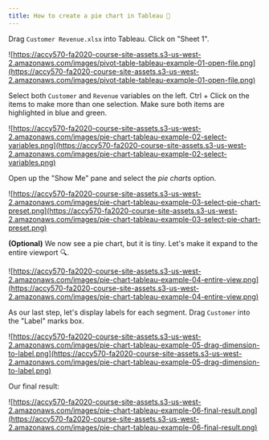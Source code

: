 ```yaml
---
title: How to create a pie chart in Tableau 🎨
---
```


Drag `Customer Revenue.xlsx` into Tableau. Click on "Sheet 1".

![https://accy570-fa2020-course-site-assets.s3-us-west-2.amazonaws.com/images/pivot-table-tableau-example-01-open-file.png](https://accy570-fa2020-course-site-assets.s3-us-west-2.amazonaws.com/images/pivot-table-tableau-example-01-open-file.png)

Select both `Customer` and `Revenue` variables on the left. Ctrl + Click on the items to make more than one selection. Make sure both items are highlighted in blue and green.

![https://accy570-fa2020-course-site-assets.s3-us-west-2.amazonaws.com/images/pie-chart-tableau-example-02-select-variables.png](https://accy570-fa2020-course-site-assets.s3-us-west-2.amazonaws.com/images/pie-chart-tableau-example-02-select-variables.png)

Open up the "Show Me" pane and select the _pie charts_ option.

![https://accy570-fa2020-course-site-assets.s3-us-west-2.amazonaws.com/images/pie-chart-tableau-example-03-select-pie-chart-preset.png](https://accy570-fa2020-course-site-assets.s3-us-west-2.amazonaws.com/images/pie-chart-tableau-example-03-select-pie-chart-preset.png)

**(Optional)** We now see a pie chart, but it is tiny. Let's make it expand to the entire viewport 🔍.

![https://accy570-fa2020-course-site-assets.s3-us-west-2.amazonaws.com/images/pie-chart-tableau-example-04-entire-view.png](https://accy570-fa2020-course-site-assets.s3-us-west-2.amazonaws.com/images/pie-chart-tableau-example-04-entire-view.png)

As our last step, let's display labels for each segment. Drag `Customer` into the "Label" marks box.

![https://accy570-fa2020-course-site-assets.s3-us-west-2.amazonaws.com/images/pie-chart-tableau-example-05-drag-dimension-to-label.png](https://accy570-fa2020-course-site-assets.s3-us-west-2.amazonaws.com/images/pie-chart-tableau-example-05-drag-dimension-to-label.png)

Our final result:

![https://accy570-fa2020-course-site-assets.s3-us-west-2.amazonaws.com/images/pie-chart-tableau-example-06-final-result.png](https://accy570-fa2020-course-site-assets.s3-us-west-2.amazonaws.com/images/pie-chart-tableau-example-06-final-result.png)
